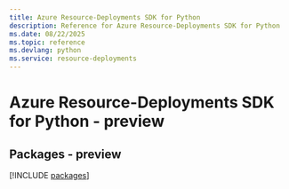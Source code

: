 ```yaml
---
title: Azure Resource-Deployments SDK for Python
description: Reference for Azure Resource-Deployments SDK for Python
ms.date: 08/22/2025
ms.topic: reference
ms.devlang: python
ms.service: resource-deployments
---
```

# Azure Resource-Deployments SDK for Python - preview
## Packages - preview
[!INCLUDE [packages](resource-deployments-index.md)]